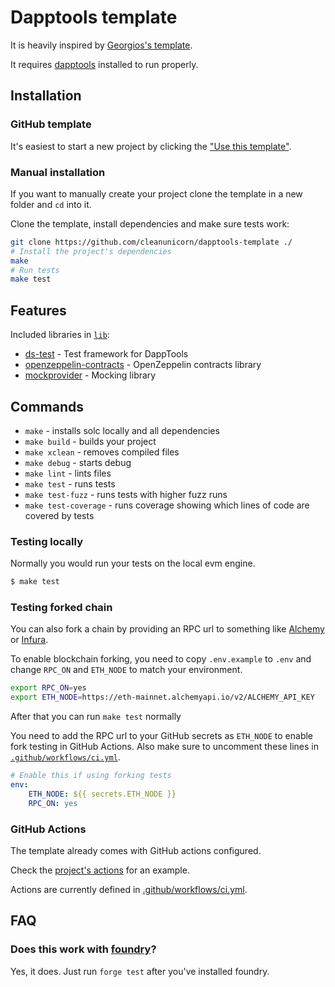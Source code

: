 # Dapptools template

It is heavily inspired by [Georgios's template](https://github.com/gakonst/dapptools-template).

It requires [dapptools](https://github.com/dapphub/dapptools) installed to run properly.

## Installation

### GitHub template

It's easiest to start a new project by clicking the ["Use this template"](https://github.com/cleanunicorn/dapptools-template/generate).

### Manual installation

If you want to manually create your project clone the template in a new folder and `cd` into it.

Clone the template, install dependencies and make sure tests work:

```sh
git clone https://github.com/cleanunicorn/dapptools-template ./
# Install the project's dependencies
make 
# Run tests
make test 
```

## Features

Included libraries in [`lib`](lib/):

- [ds-test](https://github.com/dapphub/ds-test) - Test framework for DappTools
- [openzeppelin-contracts](https://github.com/OpenZeppelin/openzeppelin-contracts) - OpenZeppelin contracts library
- [mockprovider](https://github.com/cleanunicorn/mockprovider) - Mocking library

## Commands

- `make` - installs solc locally and all dependencies
- `make build` - builds your project
- `make xclean` - removes compiled files
- `make debug` - starts debug
- `make lint` - lints files
- `make test` - runs tests
- `make test-fuzz` - runs tests with higher fuzz runs
- `make test-coverage` - runs coverage showing which lines of code are covered by tests

### Testing locally

Normally you would run your tests on the local evm engine.

```sh
$ make test
```

### Testing forked chain

You can also fork a chain by providing an RPC url to something like [Alchemy](https://www.alchemy.com/) or [Infura](https://infura.io/).

To enable blockchain forking, you need to copy `.env.example` to `.env` and change `RPC_ON` and `ETH_NODE` to match your environment.

```sh
export RPC_ON=yes
export ETH_NODE=https://eth-mainnet.alchemyapi.io/v2/ALCHEMY_API_KEY
```

After that you can run `make test` normally

You need to add the RPC url to your GitHub secrets as `ETH_NODE` to enable fork testing in GitHub Actions. Also make sure to uncomment these lines in [`.github/workflows/ci.yml`](.github/workflows/ci.yml).

```yaml
# Enable this if using forking tests
env:
    ETH_NODE: ${{ secrets.ETH_NODE }}
    RPC_ON: yes
```

### GitHub Actions

The template already comes with GitHub actions configured.

Check the [project's actions](https://github.com/cleanunicorn/dapptools-template/actions) for an example.

Actions are currently defined in [.github/workflows/ci.yml](.github/workflows/ci.yml).

## FAQ

### Does this work with [foundry](https://github.com/gakonst/foundry)?

Yes, it does. Just run `forge test` after you've installed foundry.
